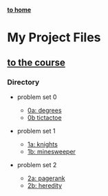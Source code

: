 #### [to home](https://jackforgash.com/)

# My Project Files



## [to the course](https://cs50.harvard.edu/ai)

### Directory

- problem set 0
  - [0a: degrees](https://cs50.harvard.edu/ai/2020/projects/0/degrees/)
  - [0b tictactoe](https://cs50.harvard.edu/ai/2020/projects/0/tictactoe/)

- problem set 1
  - [1a: knights](https://cs50.harvard.edu/ai/2020/projects/1/knights/)
  - [1b: minesweeper](https://cs50.harvard.edu/ai/2020/projects/1/minesweeper/)

- problem set 2
  - [2a: pagerank](https://cs50.harvard.edu/ai/2020/projects/2/pagerank/)
  - [2b: heredity](https://cs50.harvard.edu/ai/2020/projects/2/heredity/)
